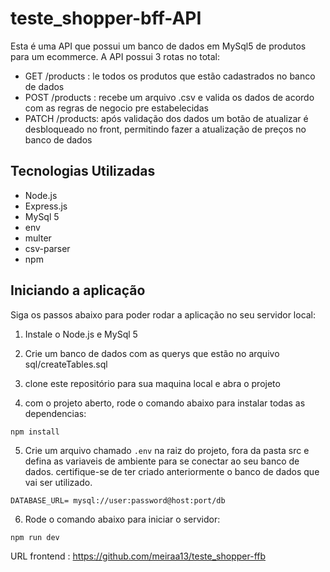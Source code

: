 # teste_shopper-bff-API

Esta é uma API que possui um banco de dados em MySql5 de produtos para um ecommerce. A API possui 3 rotas no total:
-  GET /products : le todos os produtos que estão cadastrados no banco de dados
-  POST /products : recebe um arquivo .csv e valida os dados de acordo com as regras de negocio pre estabelecidas
-  PATCH /products: após validação dos dados um botão de atualizar é desbloqueado no front, permitindo fazer a atualização de preços no banco de dados

## Tecnologias Utilizadas

- Node.js
- Express.js
- MySql 5
- env
- multer
- csv-parser
- npm


## Iniciando a aplicação

Siga os passos abaixo para poder rodar a aplicação no seu servidor local:

1. Instale o Node.js e MySql 5

2. Crie um banco de dados com as querys que estão no arquivo sql/createTables.sql

3. clone este repositório para sua maquina local e abra o projeto

4. com o projeto aberto, rode o comando abaixo para instalar todas as dependencias:

```
npm install
```

5. Crie um arquivo chamado `.env` na raiz do projeto, fora da pasta src e defina as variaveis de ambiente para se conectar ao seu banco de dados. 
certifique-se de ter criado anteriormente o banco de dados que vai ser utilizado.

```
DATABASE_URL= mysql://user:password@host:port/db
```

6. Rode o comando abaixo para iniciar o servidor:

```
npm run dev
```

URL frontend : https://github.com/meiraa13/teste_shopper-ffb